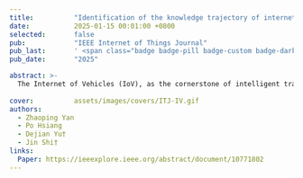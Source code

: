 ```yaml
---
title:          "Identification of the knowledge trajectory of internet of vehicles: From the perspective of main path analysis and topic analysis"
date:           2025-01-15 00:01:00 +0800
selected:       false
pub:            "IEEE Internet of Things Journal"
pub_last:       ' <span class="badge badge-pill badge-custom badge-dark">Journal</span>'
pub_date:       "2025"

abstract: >-
  The Internet of Vehicles (IoV), as the cornerstone of intelligent transportation systems, is gradually attracting attention and accumulated a large amount of literature. Therefore, this article employs citation analysis and topic analysis to analyze the research in the IoV field, revealing the knowledge evolution trajectory and development dynamics.
  
cover:          assets/images/covers/ITJ-IV.gif
authors:
  - Zhaoping Yan
  - Po Hsiang
  - Dejian Yu†
  - Jin Shi†
links:
  Paper: https://ieeexplore.ieee.org/abstract/document/10771802
---
```


